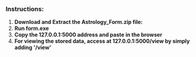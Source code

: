 ### Instructions:

1. **Download and Extract the Astrology_Form.zip file:**
2. **Run form.exe**
3. **Copy the 127.0.0.1:5000 address and paste in the browser**
4. **For viewing the stored data, access at 127.0.0.1:5000/view by simply adding '/view'**
